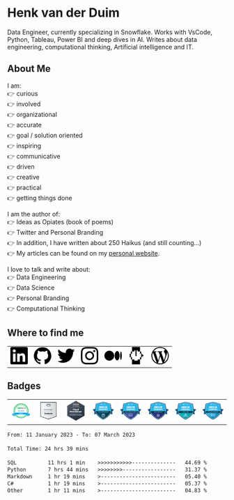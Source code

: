 # Henk van der Duim
Data Engineer, currently specializing in Snowflake. Works with VsCode, Python, Tableau, Power BI and deep dives in AI. Writes about data engineering, computational thinking, Artificial intelligence and IT. 

## About Me  
I am:  
👉 curious  
👉 involved  
👉 organizational  
👉 accurate  
👉 goal / solution oriented  
👉 inspiring  
👉 communicative  
👉 driven  
👉 creative  
👉 practical  
👉 getting things done  

I am the author of:  
👉 Ideas as Opiates (book of poems)  
👉 Twitter and Personal Branding  
👉 In addition, I have written about 250 Haikus (and still counting...)  
👉 My articles can be found on my <a href="https://www.henkvanderduim.nl/schrijfwerk/">personal website</a>.

I love to talk and write about:  
👉 Data Engineering  
👉 Data Science  
👉 Personal Branding  
👉 Computational Thinking  

## Where to find me  
<table>
 <tr>
  <td><a href="https://www.linkedin.com/in/henkvanderduim/"><img src="pictures/linkedin.svg" alt="LinkedIn" width="40"></a></td>
  <td><a href="https://github.com/henkvanderduim"><img src="pictures/github.svg" alt="GitHub" width="40"></a></td>
  <td><a href="https://twitter.com/henkvanderduim"><img src="pictures/twitter.svg" alt="Twitter" width="40"></a></td>
  <td><a href="https://instagram.com/henkvanderduim"><img src="pictures/instagram.svg" alt="Instagram" width="40"></a></td>
  <td><a href="https://medium.com/@henkvanderduim"><img src="pictures/medium.svg" alt="Medium" width="40"></a></td>
  <td><a href="https://hackernoon.com/u/paperhouse"><img src="pictures/hackernoon.svg" alt="Hackernoon" width="40"></a></td>
  <td><a href="https://www.henkvanderduim.nl"><img src="pictures/wordpress.svg" alt="Weblog" width="40"></a></td>
 </tr>
</table>  

## Badges
<table>
 <tr>
  <td><img src="pictures/1640010844410.jpeg" alt="Linux" width="80"></td>
  <td><a href="https://www.credly.com/badges/3cb9bacd-f323-4383-adb2-6c5968ea0532/public_url"><img src="pictures/aws-re-start-graduate.png" alt="AWS" width="80"></a></td>
  <td><a href="https://www.credly.com/badges/0050ca83-0416-4886-9cde-fbe5261bc5ab/public_url"><img src="pictures/aws-certified-cloud-practitioner.png" alt="AWS" width="80"></a></td>
  <td><a href="hhttps://www.credly.com/badges/d48a0c30-6bbc-4a05-b213-782e7ed088ca/public_url"><img src="pictures/hands-on-essentials-data-warehouse.png" alt="Snowflake" width="80"></a></td>
  <td><a href="https://www.credly.com/badges/a4038c43-92cb-49d2-9741-970df170ab8c/public_url"><img src="pictures/hands-on-essentials-data-applications.png" alt="Snowflake" width="80"></a></td>
  <td><a href="https://www.credly.com/badges/1f02da06-333c-40fd-b19a-b065dd106284/public_url"><img src="pictures/hands-on-essentials-data-sharing.png" alt="Snowflake" width="80"></a></td>
   <td><a href="https://www.credly.com/badges/b18f3d9d-34b1-4a9d-849f-3a4d909ded9b/public_url"><img src="pictures/hands-on-essentials-data-lake.png" alt="Snowflake" width="80"></a></td>
   <td><a href="https://www.credly.com/badges/1732b0d9-96e4-4050-8059-565eb74fe609/public_url"><img src="pictures/hands-on-essentials-data-engineering.png" alt="Snowflake" width="80"></a></td>
 </tr>
</table> 
<!--START_SECTION:waka-->

```text
From: 11 January 2023 - To: 07 March 2023

Total Time: 24 hrs 39 mins

SQL          11 hrs 1 min    >>>>>>>>>>>--------------   44.69 %
Python       7 hrs 44 mins   >>>>>>>>-----------------   31.37 %
Markdown     1 hr 19 mins    >------------------------   05.40 %
C#           1 hr 19 mins    >------------------------   05.37 %
Other        1 hr 11 mins    >------------------------   04.83 %
```

<!--END_SECTION:waka-->
